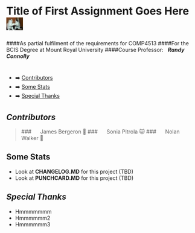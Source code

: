 
Title of First Assignment Goes Here ![GitHubLogo](images/logo.jpg)
==================================

####As partial fulfilment of the requirements for COMP4513
####For the BCIS Degree at Mount Royal University
####Course Professor:&nbsp;&nbsp;&nbsp;_**Randy Connolly**_
#
 - :arrow_right: [Contributors](#contributors)
 - :arrow_right: [Some Stats](#some-stats)
 - :arrow_right: [Special Thanks](#special-thanks)

## *Contributors*

 >###&nbsp;&nbsp;&nbsp;&nbsp;&nbsp;&nbsp;James Bergeron :maple_leaf:
 >###&nbsp;&nbsp;&nbsp;&nbsp;&nbsp;&nbsp;Sonia Pitrola :cat:
 >###&nbsp;&nbsp;&nbsp;&nbsp;&nbsp;&nbsp;Nolan Walker :muscle: 

## **Some Stats**
 - Look at **CHANGELOG.MD** for this project (TBD)
 - Look at **PUNCHCARD.MD** for this project (TBD)

## _**Special Thanks**_
 - Hmmmmmmm
 - Hmmmmmm2
 - Hmmmmmm3

